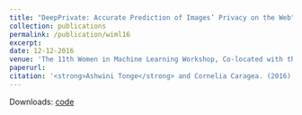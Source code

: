 ```yaml
---
title: "DeepPrivate: Accurate Prediction of Images’ Privacy on the Web"
collection: publications
permalink: /publication/wiml16
excerpt: 
date: 12-12-2016
venue: 'The 11th Women in Machine Learning Workshop, Co-located with the Neural Information Processing Systems Conference, Barcelona, Spain, 2016.'
paperurl: 
citation: '<strong>Ashwini Tonge</strong> and Cornelia Caragea. (2016). &quot;DeepPrivate: Accurate Prediction of Images Privacy on the Web.&quot; <i>In: Proceedings of the 11th Women in Machine Learning Workshop, Co-located with the Neural Information Processing Systems Conference (WiML 2016), Barcelona, Spain, 2016 </i>.'
---
```

Downloads: [code](https://github.com/ashwinitonge/deepprivate.git)
